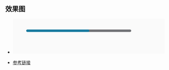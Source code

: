 
效果图
---

- ![效果图](https://github.com/ly931126/TestHorizontalProgressBar/blob/master/device-2017-08-01-110511.png)

- [参考链接]( http://www.jb51.net/article/91491.htm)



